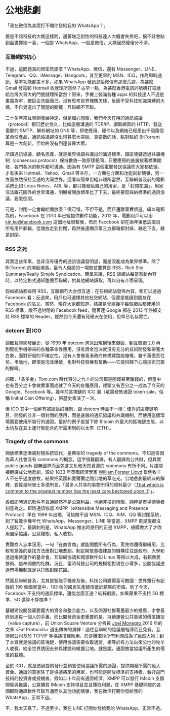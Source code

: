 # 公地悲劇

「我在微信為甚麼打不開你發給我的 WhatsApp？」

要是不諳科技的大媽這樣問，遇著缺乏耐性的科技達人大概會失笑吧，搞不好會貼到面書揶揄一番，一個是 WhatsApp，一個是微信，大媽居然傻傻分不清。

### 互聯網的初心

不過，這問題真的很笨荒謬麼？WhatsApp、微信，還有 Messenger、LINE、Telegram、QQ、iMessage、Hangouts，甚至更早的 MSN、ICQ，作為即時通訊，基本功能都差不多，如果 WhatsApp 發訊息給微信有那麼荒謬，為甚麼 Gmail 發電郵 Hotmail 收就理所當然？古早一點，為甚麼香港電訊的號碼打電話給台灣大哥大的門號就理所當然？原來，手機上裝滿各種 apps 的科技達人不過是畫牆為牢，被巨企洗腦而已，沒有思考世界理應怎樣，反而不受科技知識束縛的大媽，不自覺道出了問題的關鍵：互聯網不互聯。

二十多年來互聯網發展神速，但是細心想像，我們今天在用的通訊協議（protocol）都已歷史悠久，比如底層溝通的 TCP/IP、讀取網頁的 HTTP、發送電郵的 SMTP、解析網址的 DNS 等，即使應用、硬件以及網絡已經產出千個萬個革命性產品，通訊協議卻沒出現甚麼大突破。真要數的話，點對點的 BitTorrent 算是一大創新，但始終沒有到達普羅大眾。

所謂通訊協議，顧名思義，就是業界協調共識出的溝通標準，跟區塊鏈透過共識機制（consensus protocol）保持數值一致原理相同，只要應用的底層按著標準開發，各門各派的軟件都可溝通。因為有 SMTP 這個電郵發送協議而大家都依循，才有後來 Hotmail、Yahoo、Gmail 等並存，一方面在介面和功能創新競爭，另一方面依然保持互通的大同世界。這看似簡單但絕非理所當然，互聯網普及前的電郵系統比如 Lotus Notes、AOL 等，都只能發給自己的用家，是「封閉花園」，用家沒法跟花園外的世界溝通，明顯被開放標準比了下去，最終要麼採納標準的通訊協議，要麼倒閉。

可是，封閉一定會輸給開放麼？很可惜，不但不是，而且還離事實很遠。續以電郵為例，Facebook 在 2010 年已經提供郵件功能，2012 年，電郵用戶可以用 kin.ko@facebook.com 這個地址聯繫我，然而 Facebook 卻在兩年後低調取消所有用戶郵箱，從開放走到封閉，再然後連顯示第三方郵箱都封掉，越走下去，越是封閉。

### RSS 之死

其實這些年來，並非沒有優秀的通訊協議發明過，而是沒能成為業界標準。除了 BitTorrent 的潮起潮落，最令人傷感的一場敗仗要算是 RSS，Rich Site Summary/Really Simple Syndication。簡單來說，RSS 讓網站每當有新內容時，以特定格式通知整個互聯網，供其他網站讀取，再以自有介面呈現。

假如網站都採用 RSS，互聯網冇大台但互通：在任何網站發佈內容，都可以透過 Facebook 看；反過來，用戶也可選擇其他社交網站，但還是能讀到朋友在 Facebook 的貼文。當然，現在大家都知道，結果是曾經幾乎每個網站都使用的 RSS 標準，敵不過封閉的 Facebook feed，隨著連 Google 都在 2013 年停掉支持 RSS 標準的 Reader，雖然到今天還有死硬派在使用，但早已名存實亡。

### dotcom 到 ICO

談起互聯網發展史，從 1999 年 dotcom 泡沫出現到後來爆破，到互聯網 2.0 再到智能手機帶來的各種革命性應用，沒有資金泡沫就沒有充分的技術開發和帶寬大白象，面對研發的不確定性，沒有人會像香港政府修橋建路般慷慨，雖千萬億吾往矣。弔詭地，即使是泡沫爆破，也對科技發展有幫助——它提供靜下心讓技術沉澱的餘暇。

的確，「貪多金」Tom.com 時代百分之九十的公司都是圈錢甚至騙錢的，但當中也有百分之十會做實事而成就了今天的各種應用，裡頭又有百分之一成為了今天的 Google、Facebook 等。幾年前區塊鏈的 ICO 潮（眾籌發售通證 token sale，俗稱 Iinitial Coin Offering），把歷史重演了一次。

但 ICO 其中一個鮮有被談論的機制，跟 dotcom 時並不一樣：優秀的區塊鏈項目，開發的並非一個封閉的應用，而是底層的通訊協議和共識機制，而使用這個環境需要使用所發行的通證。最好的例子是當下除 Bitcoin 外最大的區塊鏈生態，以太坊及在其上運行智能合約所需用到的以太幣（ETH）。

### Tragedy of the commons

開放標準逐漸被封閉系統取代，是典型的 tragedy of the commons。不知是否因為華人社會沒有 commons 的概念，這字很難翻譯，有人翻譯為公共財，但其實 public goods 跟無國界而且包含文化和天然資源的 commons 有所不同。片語間接翻譯成公地悲劇，源於 1833 年英國經濟學家 [William Forster Lloyd](https://en.wikipedia.org/wiki/William_Forster_Lloyd) 舉例牧羊人不在乎過度放牧，結果把英國和愛爾蘭之間公地的草吃光。公地悲劇最經典的解釋，要算是阿里士多德所言，「最多人共享的事物所得的照料最少（[That which is common to the greatest number has the least care bestowed upon it](https://www.reddit.com/r/Libertarian/comments/14b1ke/that_which_is_common_to_the_greatest_number_has/)）」。

各個即時通訊軟件不互通顯然不是公眾利益，也絕非技術所限，純粹是市場領導者刻意為之。即時通訊協議 XMPP（eXtensible Messaging and Presence Protocol）早在 1999 年出現，可惜敵不過 MSN、ICQ、AIM、QQ 等封閉系統，到了智能手機年代 WhatsApp、Messenger、LINE 等當道，XMPP 更是提都沒人提起了。最諷刺的是，WhatsApp 推出時使用的正是 XMPP，規模做大了才改用自家協議，公眾種樹，私人收割。

責難商人忘本沒用，一句「在商言商」就能開脫所有行為，罵完你還得繼續用，比較有意義的是找方法應對公地悲劇。制定開放基礎建設的機構往往是政府、大學和透過捐款運作的基金會，互聯網協議和開源軟件如 Linux 等得以大成，有賴熱愛技術、信奉開放的社群，況且，當時科技公司的規模相對現在小得多，公開協議透過市場機制就足以打敗封閉花園。

然而互聯網普及，尤其是智能手機普及後，科技公司變得富可敵國：世界銀行有記錄的 199 個國家當中，183 個的國民生產總值低於蘋果的市值。到了今天，Facebook 不支持的通訊標準，還能怎麼互通？純粹假設，如果蘋果不支持 5G 標準，5G 還算不算標準？

基礎建設開發需要龐大的資金和整合能力，以及開源社群著墨最少的推廣，才會最終到達每一個人的手裏。而比開發資金更重要的是，持續運營公共基建的價值捕捉（value capture），前 Union Square Venture 分析員 [Joel Monegro ](https://www.usv.com/people/joel-monegro/)2016 年的文章 &lt;Fat Protocols&gt; 道出傳神的演繹：過往互聯網的協議層輕薄而且免費，互聯網公司基於 TCP/IP 等協議搭建應用，於是賺取掉所有利潤成為了龐然大物；到了本質就是協議的區塊鏈，使用協議需要收取通證，相等於有方法向來公地的牧羊人收費，給全世界誘因去參與建設和維護公地。就是說，通證擔當協議所產生的價值的載體。

至於 ICO，就是透過提前發行並預售使用協議所需的通證，提供開發所需的龐大資金。通證的買家除了是協議將來的用家，也可能是開放標準的支持者，看好這門技術的投資者或投機者。假如二十年前有通證經濟，XMPP 可以發行 IMcoin 支撐開發與推廣，公眾購買 IMcoin 支持項目並且賺取利潤，在 XMPP 基礎開發的各個即時通訊軟件互聯互通而以其他功能競爭，我在微信打開你發給我的 WhatsApp，正常不過。

不，我太天真了。不過至少，我在 LINE 打開你發給我的 WhatsApp，正常不過。

  


